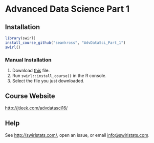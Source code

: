 # Advanced Data Science Part 1

## Installation

```r
library(swirl)
install_course_github("seankross", "AdvDataSci_Part_1")
swirl()
```

### Manual Installation

1. Download [this](https://github.com/seankross/AdvDataSci_Part_1/blob/master/AdvDataSci_Part_1.swc) file.
2. Run `swirl::install_course()` in the R console.
3. Select the file you just downloaded.

## Course Website

http://jtleek.com/advdatasci16/

## Help

See http://swirlstats.com/, open an issue, or email info@swirlstats.com.